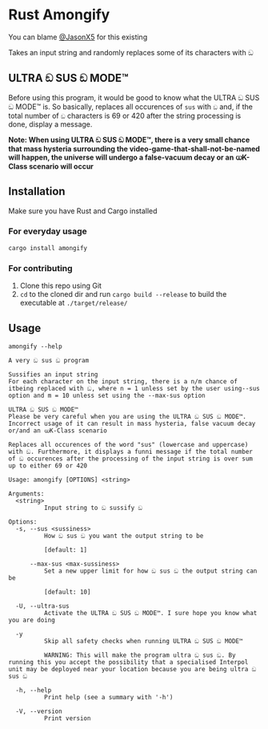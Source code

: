 # Rust Amongify

You can blame [@JasonX5](https://github.com/Volterium) for this existing

Takes an input string and randomly replaces some of its characters with ඞ

## ULTRA ඞ SUS ඞ MODE™️

Before using this program, it would be good to know what the ULTRA ඞ SUS ඞ MODE™️ is. So basically, replaces all occurences of `sus` with `ඞ` and, if the total number of `ඞ` characters is 69 or 420 after the string processing is done, display a message.

**Note: When using ULTRA ඞ SUS ඞ MODE™️, there is a very small chance that mass hysteria surrounding the video-game-that-shall-not-be-named will happen, the universe will undergo a false-vacuum decay or an ധK-Class scenario will occur**

## Installation

Make sure you have Rust and Cargo installed

### For everyday usage

`cargo install amongify`

### For contributing

1) Clone this repo using Git
2) `cd` to the cloned dir and run `cargo build --release` to build the executable at `./target/release/`

## Usage

```
amongify --help

A very ඞ sus ඞ program

Sussifies an input string
For each character on the input string, there is a n/m chance of itbeing replaced with ඞ, where n = 1 unless set by the user using--sus option and m = 10 unless set using the --max-sus option

ULTRA ඞ SUS ඞ MODE™️
Please be very careful when you are using the ULTRA ඞ SUS ඞ MODE™️. Incorrect usage of it can result in mass hysteria, false vacuum decay or/and an ധK-Class scenario

Replaces all occurences of the word "sus" (lowercase and uppercase) with ඞ. Furthermore, it displays a funni message if the total number of ඞ occurences after the processing of the input string is over sum up to either 69 or 420

Usage: amongify [OPTIONS] <string>

Arguments:
  <string>
          Input string to ඞ sussify ඞ

Options:
  -s, --sus <sussiness>
          How ඞ sus ඞ you want the output string to be
          
          [default: 1]

      --max-sus <max-sussiness>
          Set a new upper limit for how ඞ sus ඞ the output string can be
          
          [default: 10]

  -U, --ultra-sus
          Activate the ULTRA ඞ SUS ඞ MODE™️. I sure hope you know what you are doing

  -y
          Skip all safety checks when running ULTRA ඞ SUS ඞ MODE™️
          
          WARNING: This will make the program ultra ඞ sus ඞ. By running this you accept the possibility that a specialised Interpol unit may be deployed near your location because you are being ultra ඞ sus ඞ

  -h, --help
          Print help (see a summary with '-h')

  -V, --version
          Print version
```